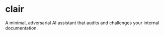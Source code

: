 # clair
A minimal, adversarial AI assistant that audits and challenges your internal documentation.
